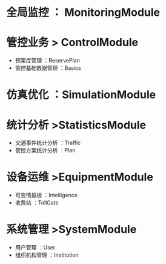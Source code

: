 # 全局监控 ： MonitoringModule

# 管控业务  >  ControlModule
* 预案库管理 ：ReservePlan
* 管控基础数据管理  ：Basics

# 仿真优化 ：SimulationModule

# 统计分析  >StatisticsModule
* 交通事件统计分析 ：Traffic
* 管控方案统计分析 ：Plan

# 设备运维    >EquipmentModule
* 可变情报板 ：Intelligence
* 收费站 ：TollGate

# 系统管理  >SystemModule
* 用户管理 ：User
* 组织机构管理 ：Institution